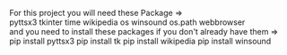 For this project you will need these Package =>
<br>
pyttsx3
tkinter
time
wikipedia
os
winsound
os.path
webbrowser
<br>
and you need to install these packages if you don't already have them =>
<br>
pip install pyttsx3
pip install tk
pip install wikipedia
pip install winsound
<br>